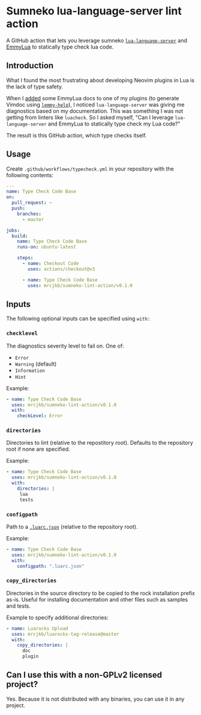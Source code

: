 # Sumneko lua-language-server lint action

A GitHub action that lets you leverage sumneko [`lua-language-server`](https://github.com/sumneko/lua-language-server)
and [EmmyLua](https://emmylua.github.io/annotation.html) to statically type check lua code.

## Introduction

What I found the most frustrating about developing Neovim plugins in Lua is the lack
of type safety.

When I [added](https://github.com/mrcjkb/haskell-tools.nvim/pull/103/files) some EmmyLua
docs to one of my plugins (to generate Vimdoc using [`lemmy-help`](https://github.com/numToStr/lemmy-help)),
I noticed `lua-language-server` was giving me diagnostics based on my documentation.
This was something I was not getting from linters like `luacheck`.
So I asked myself, "Can I leverage `lua-language-server` and EmmyLua to statically type check my Lua code?"

The result is this GitHub action, which type checks itself.

## Usage

Create `.github/workflows/typecheck.yml` in your repository with the following contents:

```yaml
---
name: Type Check Code Base
on:
  pull_request: ~
  push:
    branches:
      - master

jobs:
  build:
    name: Type Check Code Base
    runs-on: ubuntu-latest

    steps:
      - name: Checkout Code
        uses: actions/checkout@v3

      - name: Type Check Code Base
        uses: mrcjkb/sumneko-lint-action/v0.1.0
```

## Inputs

The following optional inputs can be specified using `with:`

### `checklevel`

The diagnostics severity level to fail on. One of:

* `Error`
* `Warning` (default)
* `Information`
* `Hint`

Example:

```yaml
- name: Type Check Code Base
  uses: mrcjkb/sumneko-lint-action/v0.1.0
  with:
    checkLevel: Error
```

### `directories`

Directories to lint (relative to the repostitory root).
Defaults to the repository root if none are specified.

Example:

```yaml
- name: Type Check Code Base
  uses: mrcjkb/sumneko-lint-action/v0.1.0
  with:
    directories: |
     lua
     tests
```

### `configpath`

Path to a [`.luarc.json`](https://github.com/sumneko/lua-language-server/wiki/Configuration-File#luarcjson) (relative to the repository root).

Example:

```yaml
- name: Type Check Code Base
  uses: mrcjkb/sumneko-lint-action/v0.1.0
  with:
    configpath: ".luarc.json"
```

### `copy_directories`

Directories in the source directory to be copied to the rock installation prefix as-is. Useful for installing documentation and other files such as samples and tests.

Example to specify additional directories:

```yaml
- name: Luarocks Upload
  uses: mrcjkb/luarocks-tag-release@master
  with:
    copy_directories: |
      doc
      plugin
```

## Can I use this with a non-GPLv2 licensed project?

Yes.
Because it is not distributed with any binaries, you can use it in any project.
